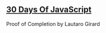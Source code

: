 ## [30 Days Of JavaScript](https://github.com/Asabeneh/30-Days-Of-JavaScript)
Proof of Completion by Lautaro Girard